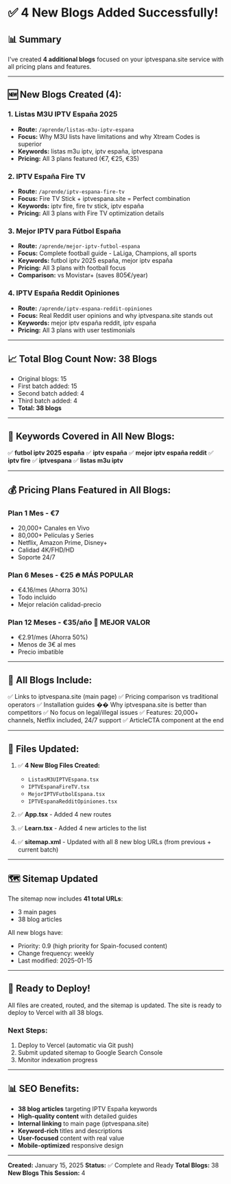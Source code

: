 # ✅ 4 New Blogs Added Successfully!

## 📊 Summary

I've created **4 additional blogs** focused on your iptvespana.site service with all pricing plans and features.

---

## 🆕 New Blogs Created (4):

### 1. **Listas M3U IPTV España 2025**
- **Route:** `/aprende/listas-m3u-iptv-espana`
- **Focus:** Why M3U lists have limitations and why Xtream Codes is superior
- **Keywords:** listas m3u iptv, iptv españa, iptvespana
- **Pricing:** All 3 plans featured (€7, €25, €35)

### 2. **IPTV España Fire TV**
- **Route:** `/aprende/iptv-espana-fire-tv`
- **Focus:** Fire TV Stick + iptvespana.site = Perfect combination
- **Keywords:** iptv fire, fire tv stick, iptv españa
- **Pricing:** All 3 plans with Fire TV optimization details

### 3. **Mejor IPTV para Fútbol España**
- **Route:** `/aprende/mejor-iptv-futbol-espana`
- **Focus:** Complete football guide - LaLiga, Champions, all sports
- **Keywords:** futbol iptv 2025 españa, mejor iptv españa
- **Pricing:** All 3 plans with football focus
- **Comparison:** vs Movistar+ (saves 805€/year)

### 4. **IPTV España Reddit Opiniones**
- **Route:** `/aprende/iptv-espana-reddit-opiniones`
- **Focus:** Real Reddit user opinions and why iptvespana.site stands out
- **Keywords:** mejor iptv españa reddit, iptv españa
- **Pricing:** All 3 plans with user testimonials

---

## 📈 Total Blog Count Now: **38 Blogs**

- Original blogs: 15
- First batch added: 15
- Second batch added: 4
- Third batch added: 4
- **Total: 38 blogs**

---

## 🎯 Keywords Covered in All New Blogs:

✅ **futbol iptv 2025 españa**
✅ **iptv españa**
✅ **mejor iptv españa reddit**
✅ **iptv fire**
✅ **iptvespana**
✅ **listas m3u iptv**

---

## 💰 Pricing Plans Featured in All Blogs:

### Plan 1 Mes - €7
- 20,000+ Canales en Vivo
- 80,000+ Películas y Series
- Netflix, Amazon Prime, Disney+
- Calidad 4K/FHD/HD
- Soporte 24/7

### Plan 6 Meses - €25 🔥 MÁS POPULAR
- €4.16/mes (Ahorra 30%)
- Todo incluido
- Mejor relación calidad-precio

### Plan 12 Meses - €35/año 💎 MEJOR VALOR
- €2.91/mes (Ahorra 50%)
- Menos de 3€ al mes
- Precio imbatible

---

## 🔗 All Blogs Include:

✅ Links to iptvespana.site (main page)
✅ Pricing comparison vs traditional operators
✅ Installation guides
�� Why iptvespana.site is better than competitors
✅ No focus on legal/illegal issues
✅ Features: 20,000+ channels, Netflix included, 24/7 support
✅ ArticleCTA component at the end

---

## 📄 Files Updated:

1. ✅ **4 New Blog Files Created:**
   - `ListasM3UIPTVEspana.tsx`
   - `IPTVEspanaFireTV.tsx`
   - `MejorIPTVFutbolEspana.tsx`
   - `IPTVEspanaRedditOpiniones.tsx`

2. ✅ **App.tsx** - Added 4 new routes

3. ✅ **Learn.tsx** - Added 4 new articles to the list

4. ✅ **sitemap.xml** - Updated with all 8 new blog URLs (from previous + current batch)

---

## 🗺️ Sitemap Updated

The sitemap now includes **41 total URLs**:
- 3 main pages
- 38 blog articles

All new blogs have:
- Priority: 0.9 (high priority for Spain-focused content)
- Change frequency: weekly
- Last modified: 2025-01-15

---

## 🚀 Ready to Deploy!

All files are created, routed, and the sitemap is updated. The site is ready to deploy to Vercel with all 38 blogs.

### Next Steps:
1. Deploy to Vercel (automatic via Git push)
2. Submit updated sitemap to Google Search Console
3. Monitor indexation progress

---

## 📊 SEO Benefits:

- **38 blog articles** targeting IPTV España keywords
- **High-quality content** with detailed guides
- **Internal linking** to main page (iptvespana.site)
- **Keyword-rich** titles and descriptions
- **User-focused** content with real value
- **Mobile-optimized** responsive design

---

**Created:** January 15, 2025
**Status:** ✅ Complete and Ready
**Total Blogs:** 38
**New Blogs This Session:** 4
